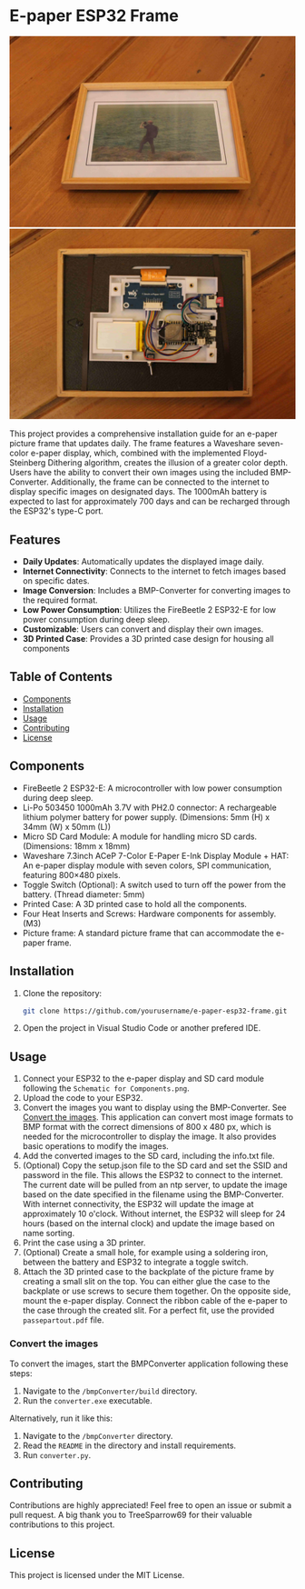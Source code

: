 # E-paper ESP32 Frame

![ESP e-paper frame](images/e-paper-esp32-frame.jpg?raw=true)
![ESP e-paper frame](images/e-paper-esp32-frame-backside.jpg?raw=true)

This project provides a comprehensive installation guide for an e-paper picture frame that updates daily. The frame features a Waveshare seven-color e-paper display, which, combined with the implemented Floyd-Steinberg Dithering algorithm, creates the illusion of a greater color depth. Users have the ability to convert their own images using the included BMP-Converter. Additionally, the frame can be connected to the internet to display specific images on designated days. The 1000mAh battery is expected to last for approximately 700 days and can be recharged through the ESP32's type-C port.

## Features

- **Daily Updates**: Automatically updates the displayed image daily.
- **Internet Connectivity**: Connects to the internet to fetch images based on specific dates.
- **Image Conversion**: Includes a BMP-Converter for converting images to the required format.
- **Low Power Consumption**: Utilizes the FireBeetle 2 ESP32-E for low power consumption during deep sleep.
- **Customizable**: Users can convert and display their own images.
- **3D Printed Case**: Provides a 3D printed case design for housing all components

## Table of Contents

- [Components](#components)
- [Installation](#installation)
- [Usage](#usage)
- [Contributing](#contributing)
- [License](#license)


## Components

- FireBeetle 2 ESP32-E: A microcontroller with low power consumption during deep sleep.
- Li-Po 503450 1000mAh 3.7V with PH2.0 connector: A rechargeable lithium polymer battery for power supply. (Dimensions: 5mm (H) x 34mm (W) x 50mm (L))
- Micro SD Card Module: A module for handling micro SD cards. (Dimensions: 18mm x 18mm)
- Waveshare 7.3inch ACeP 7-Color E-Paper E-Ink Display Module + HAT: An e-paper display module with seven colors, SPI communication, featuring 800×480 pixels.
- Toggle Switch (Optional): A switch used to turn off the power from the battery. (Thread diameter: 5mm)
- Printed Case: A 3D printed case to hold all the components.
- Four Heat Inserts and Screws: Hardware components for assembly. (M3)
- Picture frame: A standard picture frame that can accommodate the e-paper frame.


## Installation

1. Clone the repository:
	```sh
	git clone https://github.com/yourusername/e-paper-esp32-frame.git
	```
2. Open the project in Visual Studio Code or another prefered IDE.

## Usage

1. Connect your ESP32 to the e-paper display and SD card module following the `Schematic for Components.png`.
2. Upload the code to your ESP32.
3. Convert the images you want to display using the BMP-Converter. See [Convert the images](#convert-the-images). This application can convert most image formats to BMP format with the correct dimensions of 800 x 480 px, which is needed for the microcontroller to display the image. It also provides basic operations to modify the images.
4. Add the converted images to the SD card, including the info.txt file.
5. (Optional) Copy the setup.json file to the SD card and set the SSID and password in the file. This allows the ESP32 to connect to the internet. The current date will be pulled from an ntp server, to update the image based on the date specified in the filename using the BMP-Converter. With internet connectivity, the ESP32 will update the image at approximately 10 o'clock. Without internet, the ESP32 will sleep for 24 hours (based on the internal clock) and update the image based on name sorting.
6. Print the case using a 3D printer.
7. (Optional) Create a small hole, for example using a soldering iron, between the battery and ESP32 to integrate a toggle switch.
8. Attach the 3D printed case to the backplate of the picture frame by creating a small slit on the top. You can either glue the case to the backplate or use screws to secure them together. On the opposite side, mount the e-paper display. Connect the ribbon cable of the e-paper to the case through the created slit. For a perfect fit, use the provided `passepartout.pdf` file.

### Convert the images

To convert the images, start the BMPConverter application following these steps:

1. Navigate to the `/bmpConverter/build` directory.
2. Run the `converter.exe` executable.

Alternatively, run it like this:
1. Navigate to the `/bmpConverter` directory.
2. Read the `README` in the directory and install requirements.
3. Run `converter.py`.

## Contributing

Contributions are highly appreciated! Feel free to open an issue or submit a pull request. A big thank you to TreeSparrow69 for their valuable contributions to this project.

## License

This project is licensed under the MIT License.
